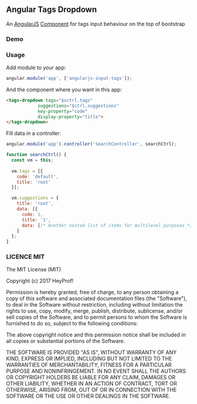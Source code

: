 ## Angular Tags Dropdown

An [AngularJS](https://angularjs.org/) [Component](https://docs.angularjs.org/guide/component) for tags input behaviour on the top of bootstrap

### Demo

<tags-dropdown tags="$ctrl.tags"
            suggestions="$ctrl.suggestions"
            key-property="code"
            display-property="title"
            min-length="1">
</tags-dropdown>

### Usage

Add module to your app:

```javascript
angular.module('app', ['angularjs-input-tags']);
```

And the component where you want in this app:

```html
<tags-dropdown tags="$sctrl.tags"
            suggestions="$ctrl.suggestions"
            key-property="code"
            display-property="title">
</tags-dropdown>
```

Fill data in a controller:

```javascript
angular.module('app').controller('SearchController', searchCtrl);

function searchCtrl() {
  const vm = this;
  
  vm.tags = [{
    code: 'default',
    title: 'root'
  }];

  vm.suggestions = {
    title: 'root',
    data: [{
      code: 1,
      title: '1',
      data: [/* Another nested list of items for multilevel purposes */]},
    ]
  };
}
```

### LICENCE MIT

The MIT License (MIT)

Copyright (c) 2017 HeyProf!

Permission is hereby granted, free of charge, to any person obtaining a copy
of this software and associated documentation files (the "Software"), to deal
in the Software without restriction, including without limitation the rights
to use, copy, modify, merge, publish, distribute, sublicense, and/or sell
copies of the Software, and to permit persons to whom the Software is
furnished to do so, subject to the following conditions:

The above copyright notice and this permission notice shall be included in all
copies or substantial portions of the Software.

THE SOFTWARE IS PROVIDED "AS IS", WITHOUT WARRANTY OF ANY KIND, EXPRESS OR
IMPLIED, INCLUDING BUT NOT LIMITED TO THE WARRANTIES OF MERCHANTABILITY,
FITNESS FOR A PARTICULAR PURPOSE AND NONINFRINGEMENT. IN NO EVENT SHALL THE
AUTHORS OR COPYRIGHT HOLDERS BE LIABLE FOR ANY CLAIM, DAMAGES OR OTHER
LIABILITY, WHETHER IN AN ACTION OF CONTRACT, TORT OR OTHERWISE, ARISING FROM,
OUT OF OR IN CONNECTION WITH THE SOFTWARE OR THE USE OR OTHER DEALINGS IN THE
SOFTWARE.
